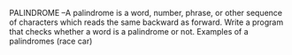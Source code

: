 PALINDROME –A palindrome is a word, number, phrase, or other sequence of characters which reads the same backward as forward.
Write a program that checks whether a word is a palindrome or not.
Examples of a palindromes
(race car)
